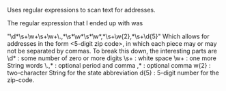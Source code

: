 Uses regular expressions to scan text for addresses.

The regular expression that I ended up with was 

"\\d\*\\s+\\w+\\s+\\w+\\.,\*\\s\*\\w\*\\s\*\\w\*,\*\\s+\\w{2},\*\\s+\\d{5}"
Which allows for addresses in the form 
<optional street number> <street name> <city name> <state abbreviation> <5-digit zip code>, in which each piece may or may not be separated by commas.
To break this down, the interesting parts are 
\\d\* : some number of zero or more digits 
\\s+ : white space
\\w+ : one more String words 
\\.,* : optional period and comma
,\*   : optional comma
w{2} : two-character String for the state abbreviation
d{5} : 5-digit number for the zip-code.
